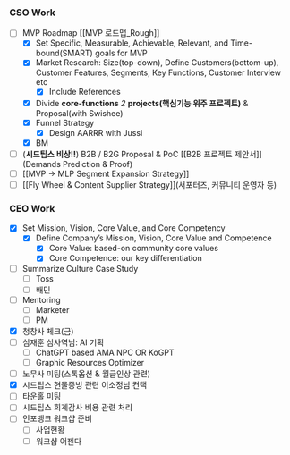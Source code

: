 ### CSO Work
- [ ] MVP Roadmap [[MVP 로드맵_Rough]]
	- [x] Set Specific, Measurable, Achievable, Relevant, and Time-bound(SMART) goals for MVP 
	- [x] Market Research: Size(top-down), Define Customers(bottom-up), Customer                                                           Features, Segments, Key Functions, Customer Interview etc
		- [x] Include References
	- [x] Divide **core-functions** *2* **projects(핵심기능 위주 프로젝트)** & Proposal(with Swishee)
	- [x] Funnel Strategy 
		- [x] Design AARRR with Jussi
	- [x] BM
- [ ] (**시드팁스 비상!!**) B2B / B2G Proposal & PoC [[B2B 프로젝트 제안서]](Demands Prediction & Proof)
- [ ] [[MVP → MLP Segment Expansion Strategy]]
- [ ] [[Fly Wheel & Content Supplier Strategy]](서포터즈, 커뮤니티 운영자 등)

### CEO Work
- [x] Set Mission, Vision, Core Value, and Core Competency 
	- [x] Define Company’s Mission, Vision, Core Value and Competence 
		- [x] Core Value: based-on community core values
		- [x] Core Competence: our key differentiation
- [ ] Summarize Culture Case Study
	- [ ] Toss
	- [ ] 배민
- [ ] Mentoring
	- [ ] Marketer
	- [ ] PM
- [x] 청창사 체크(금)
- [ ] 심재훈 심사역님: AI 기획
	- [ ] ChatGPT based AMA NPC OR KoGPT
	- [ ] Graphic Resources Optimizer
- [ ] 노무사 미팅(스톡옵션 & 월급인상 관련)
- [x] 시드팁스 현물증빙 관련 이소정님 컨택
- [ ] 타운홀 미팅
- [ ] 시드팁스 회계감사 비용 관련 처리
- [ ] 인포뱅크 워크샵 준비
	- [ ] 사업현황
	- [ ] 워크샵 어젠다